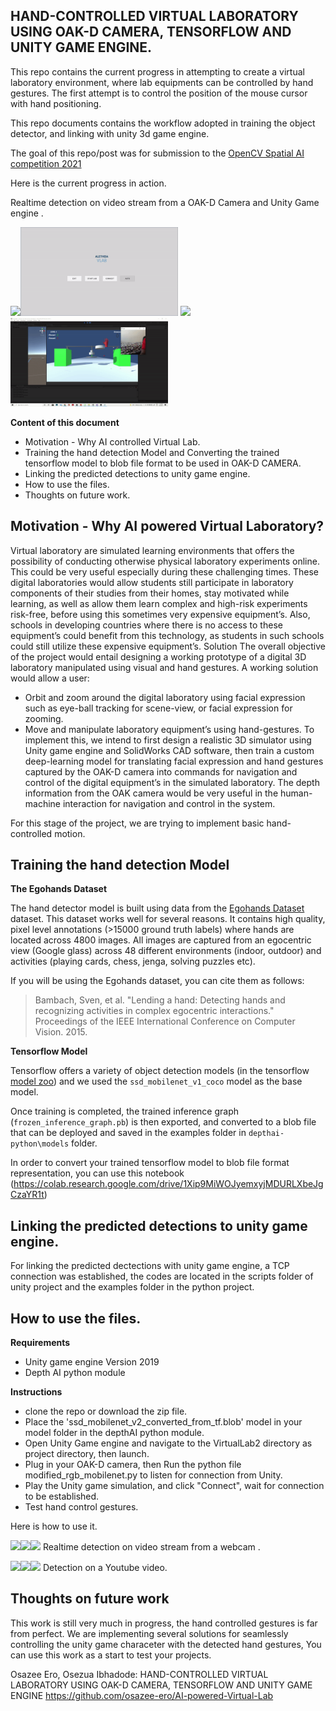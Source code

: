 ## HAND-CONTROLLED VIRTUAL LABORATORY USING OAK-D CAMERA, TENSORFLOW AND UNITY GAME ENGINE.

This repo contains the current progress in attempting to create a virtual laboratory environment, where lab equipments can be controlled by hand gestures. The first attempt is to control the position of the mouse cursor with hand positioning.

This repo documents contains the workflow adopted in training the object detector, and linking with unity 3d game engine.

The goal of this repo/post was for submission to the [OpenCV Spatial AI competition 2021](https://opencv.org/opencv-ai-competition-2021/)


Here is the current progress in action.

Realtime detection on video stream from a OAK-D Camera and Unity Game engine .

<img src="hand_detection.gif" width="50%"><img src="virtual_lab.gif" width="50%">
<img src="hardware.gif" width="50%"><img src="control.gif" width="50%">


**Content of this document**
- Motivation - Why AI controlled Virtual Lab.
- Training the hand detection Model and Converting the trained tensorflow model to blob file format to be used in OAK-D CAMERA.
- Linking the predicted detections to unity game engine.
- How to use the files.
- Thoughts on future work.


## Motivation - Why AI powered Virtual Laboratory?

Virtual laboratory are simulated learning environments that offers the possibility of conducting otherwise physical laboratory experiments online. This could be very useful especially during these challenging times. These digital laboratories would allow students still participate in laboratory components of their studies from their homes, stay motivated while learning, as well as allow them learn complex and high-risk experiments risk-free, before using this sometimes very expensive equipment’s.  Also, schools in developing countries where there is no access to these equipment’s could benefit from this technology, as students in such schools could still utilize these expensive equipment’s.
Solution
The overall objective of the project would entail designing a working prototype of a digital 3D laboratory manipulated using visual and hand gestures. A working solution would allow a user:
- Orbit and zoom around the digital laboratory using facial expression such as eye-ball tracking for scene-view, or facial expression for zooming.
- Move and manipulate laboratory equipment’s using hand-gestures.
 To implement this, we intend to first design a realistic 3D simulator using Unity game engine and SolidWorks CAD software, then train a custom deep-learning model for translating facial expression and hand gestures captured by the OAK-D camera into commands for navigation and control of the digital equipment’s in the simulated laboratory. The depth information from the OAK camera would be very useful in the human-machine interaction for navigation and control in the system. 
 
 For this stage of the project, we are trying to implement basic hand-controlled motion.

## Training the hand detection Model

**The Egohands Dataset**

The hand detector model is built using data from the [Egohands Dataset](http://vision.soic.indiana.edu/projects/egohands/) dataset. This dataset works well for several reasons. It contains high quality, pixel level annotations (>15000 ground truth labels) where hands are located across 4800 images. All images are captured from an egocentric view (Google glass) across 48 different environments (indoor, outdoor) and activities (playing cards, chess, jenga, solving puzzles etc).


If you will be using the Egohands dataset, you can cite them as follows:

> Bambach, Sven, et al. "Lending a hand: Detecting hands and recognizing activities in complex egocentric interactions." Proceedings of the IEEE International Conference on Computer Vision. 2015.


**Tensorflow Model** 

Tensorflow offers a variety of object detection models (in the tensorflow [model zoo](https://github.com/tensorflow/models/blob/master/research/object_detection/g3doc/detection_model_zoo.md#coco-trained-models-coco-models)) and we used the `ssd_mobilenet_v1_coco` model as the base model. 

Once training is completed, the trained inference graph (`frozen_inference_graph.pb`) is then exported, and converted to a blob file that can be deployed and saved in the examples folder in `depthai-python\models` folder. 

In order to convert your trained tensorflow model to blob file format representation, you can use this notebook (https://colab.research.google.com/drive/1Xip9MiWOJyemxyjMDURLXbeJgCzaYR1t)


## Linking the predicted detections to unity game engine.


For linking the predicted dectections with unity game engine, a TCP connection was established, the codes are located in the scripts folder of unity project and the examples folder in the python project.

## How to use the files.
**Requirements**
- Unity game engine Version 2019
- Depth AI python module


**Instructions**

- clone the repo or download the zip file.
- Place the 'ssd_mobilenet_v2_converted_from_tf.blob' model in your model folder in the depthAI python module.
- Open Unity Game engine and navigate to the VirtualLab2 directory as project directory, then launch.
- Plug in your OAK-D camera, then Run the python file modified_rgb_mobilenet.py to listen for connection from Unity.
- Play the Unity game simulation, and click "Connect", wait for connection to be established.
- Test hand control gestures.

Here is how to use it.

<img src="images/hand1.gif" width="33.3%"><img src="images/hand2.gif" width="33.3%"><img src="images/hand3.gif" width="33.3%">
Realtime detection on video stream from a webcam .

<img src="images/chess1.gif" width="33.3%"><img src="images/chess2.gif" width="33.3%"><img src="images/chess3.gif" width="33.3%">
Detection on a Youtube video.


## Thoughts on future work
This work is still very much in progress, the hand controlled gestures is far from perfect. We are implementing several solutions for seamlessly controlling the unity game characeter with the detected hand gestures,
You can use this work as a start to test your projects.


Osazee Ero, Osezua Ibhadode:  HAND-CONTROLLED VIRTUAL LABORATORY USING OAK-D CAMERA, TENSORFLOW AND UNITY GAME ENGINE  https://github.com/osazee-ero/AI-powered-Virtual-Lab

